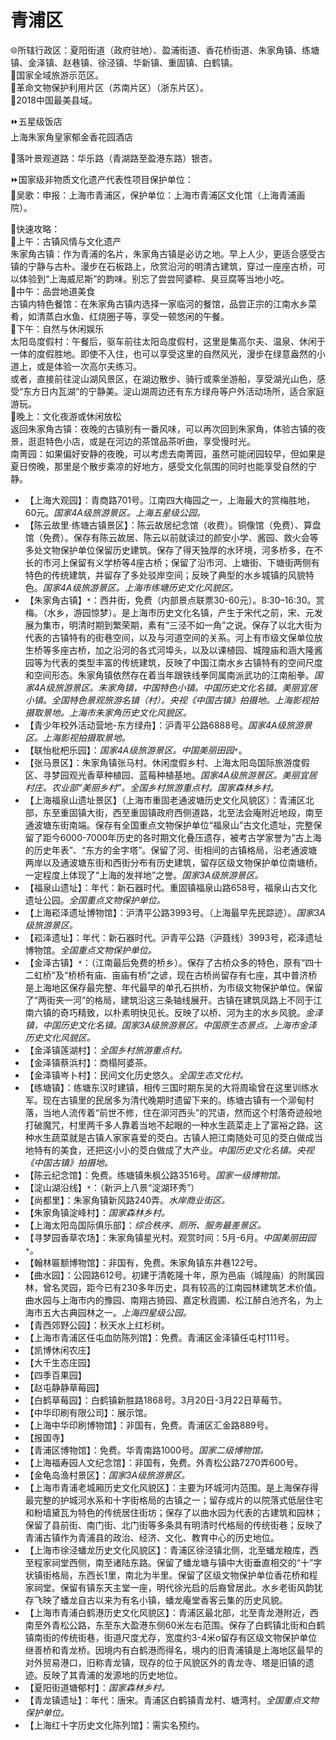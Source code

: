 # 青浦区  
🌐所辖行政区：夏阳街道（政府驻地）、盈浦街道、香花桥街道、朱家角镇、练塘镇、金泽镇、赵巷镇、徐泾镇、华新镇、重固镇、白鹤镇。  
🚩国家全域旅游示范区。  
🚩革命文物保护利用片区（苏南片区）（浙东片区）。  
🏅2018中国最美县域。  
  
⏩五星级饭店  
上海朱家角皇家郁金香花园酒店  
  
🧭落叶景观道路：华乐路（青湖路至盈港东路）银杏。  
  
⏩国家级非物质文化遗产代表性项目保护单位：  
🔸吴歌：申报：上海市青浦区，保护单位：上海市青浦区文化馆（上海青浦画院）。  
  
🧭快速攻略：  
🔸上午：古镇风情与文化遗产  
朱家角古镇：作为青浦的名片，朱家角古镇是必访之地。早上人少，更适合感受古镇的宁静与古朴。漫步在石板路上，欣赏沿河的明清古建筑，穿过一座座古桥，可以体验到“上海威尼斯”的韵味。别忘了尝尝阿婆粽、臭豆腐等当地小吃。  
🔸中午：品尝地道美食  
古镇内特色餐馆：在朱家角古镇内选择一家临河的餐馆，品尝正宗的江南水乡菜肴，如清蒸白水鱼、红烧圈子等，享受一顿悠闲的午餐。  
🔸下午：自然与休闲娱乐  
太阳岛度假村：午餐后，驱车前往太阳岛度假村，这里是集高尔夫、温泉、休闲于一体的度假胜地。即使不入住，也可以享受这里的自然风光，漫步在绿意盎然的小道上，或是体验一次高尔夫练习。  
或者，直接前往淀山湖风景区，在湖边散步、骑行或乘坐游船，享受湖光山色，感受“东方日内瓦湖”的宁静美。淀山湖周边还有东方绿舟等户外活动场所，适合家庭游玩。  
🔸晚上：文化夜游或休闲放松  
返回朱家角古镇：夜晚的古镇别有一番风味，可以再次回到朱家角，体验古镇的夜景，逛逛特色小店，或是在河边的茶馆品茶听曲，享受慢时光。  
南菁园：如果偏好安静的夜晚，可以考虑去南菁园，虽然可能闭园较早，但如果是夏日傍晚，那里是个散步乘凉的好地方，感受文化氛围的同时也能享受自然的宁静。  
  
* 【上海大观园】：青商路701号。江南四大梅园之一，上海最大的赏梅胜地，60元。*国家4A级旅游景区。上海五星级公园。*  
* 【陈云故里·练塘古镇景区】：陈云故居纪念馆（收费）。铜像馆（免费）、算盘馆（免费）。保存有陈云故居、陈云以前就读过的颜安小学、酱园、救火会等多处文物保护单位保留历史建筑。保存了得天独厚的水环境，河多桥多，在不长的市河上保留有义学桥等4座古桥；保留了沿市河、上塘街、下塘街两侧有特色的传统建筑，并留存了多处驳岸空间；反映了典型的水乡城镇的风貌特色。*国家4A级旅游景区。上海市练塘历史文化风貌区。*  
* 【朱家角古镇】`*`：西井街，免费（内部景点联票30-60元）。8:30–16:30。赏梅。（水乡，游园惊梦）。是上海市历史文化名镇，产生于宋代之前，宋、元发展为集市，明清时期到繁荣期，素有“三泾不如一角”之说。保存了以北大街为代表的古镇特有的街巷空间，以及与河道空间的关系。河上有市级文保单位放生桥等多座古桥，加之沿河的各式河埠头，以及以课植园、城隍庙和涵大隆酱园等为代表的类型丰富的传统建筑，反映了中国江南水乡古镇特有的空间尺度和空间形态。朱家角镇依然存在着当年跟铁线拳同属南派武功的江南船拳。*国家4A级旅游景区。朱家角镇，中国特色小镇。中国历史文化名镇。美丽宜居小镇。全国特色景观旅游名镇（村）。央视《中国古镇》拍摄地。上海影视拍摄取景地。上海市朱家角历史文化风貌区。*  
* 【青少年校外活动营地-东方绿舟】：沪青平公路6888号。*国家4A级旅游景区。上海影视拍摄取景地。*  
* 【联怡枇杷乐园】：*国家4A级旅游景区。中国美丽田园*`*`。  
* 【张马景区】：朱家角镇张马村。休闲度假乡村、上海太阳岛国际旅游度假区、寻梦园观光香草种植园、蓝莓种植基地。*国家4A级旅游景区。美丽宜居村庄。农业部“美丽乡村”。全国乡村旅游重点村。国家森林乡村。*  
* 【上海福泉山遗址景区】（上海市重固老通波塘历史文化风貌区）：青浦区北部，东至重固镇大街，西至重固镇政府西侧道路，北至法会庵附近地段，南至通波塘东街南端。保存有全国重点文物保护单位“福泉山”古文化遗址，完整保留了距今6000-7000年历史的各时期文化叠压遗存，被考古学家誉为“古上海的历史年表”、“东方的金字塔”。保留了河、街相间的古镇格局，沿老通波塘两岸以及通波塘东街和西街分布有历史建筑，留存区级文物保护单位南塘桥。一定程度上体现了“上海的发祥地”之誉。*国家3A级旅游景区。*  
* 【福泉山遗址】：年代：新石器时代。重固镇福泉山路658号，福泉山古文化遗址公园。*全国重点文物保护单位。*  
* 【上海崧泽遗址博物馆】：沪清平公路3993号。（上海最早先民踪迹）。*国家3A级旅游景区。*  
* 【崧泽遗址】：年代：新石器时代。沪青平公路（沪聂线）3993号，崧泽遗址博物馆。*全国重点文物保护单位。*  
* 【金泽古镇】`*`：（江南最后免费的桥乡）。保存了古桥众多的特色，原有“四十二虹桥”及“桥桥有庙、亩庙有桥”之谚，现在古桥尚留存有七座，其中普济桥是上海地区保存最完整、年代最早的单孔石拱桥，为市级文物保护单位。保留了“两街夹一河”的格局，建筑沿这三条轴线展开。古镇在建筑凤路上不同于江南六镇的奇巧精致，以朴素明快见长。反映了以桥、河为主的水乡风貌。*金泽镇，中国历史文化名镇。国家3A级旅游景区。中国原生态景点。上海市金泽历史文化风貌区。*  
* 【金泽镇莲湖村】：*全国乡村旅游重点村。*  
* 【金泽镇蔡浜村】：商榻阿婆茶。  
* 【金泽镇岑卜村】：民间文化历史悠久。*全国生态文化村。*  
* 【练塘镇】：练塘东汉时建镇，相传三国时期东吴的大将周瑜曾在这里训练水军。现在古镇里的民居多为清代晚期时遗留下来的。练塘古镇有一个泖甸村落，当地人流传着“前世不修，住在泖河西头”的咒语，然而这个村落奇迹般地打破魔咒，村里两千多人靠着当地不起眼的一种水生蔬菜走上了富裕之路。这种水生蔬菜就是古镇人家家喜爱的茭白。古镇人把江南随处可见的茭白做成当地特有的美食，还把这小小的茭白做成了大产业。*中国历史文化名镇。央视《中国古镇》拍摄地。*  
* 【陈云纪念馆】：免费。练塘镇朱枫公路3516号。*国家一级博物馆。*  
* 【淀山湖沿线】`*`：（新沪上八景“淀湖环秀”）  
* 【尚都里】：朱家角镇新风路240弄。*水岸商业街区。*  
* 【朱家角镇淀峰村】：*国家森林乡村。*  
* 【上海太阳岛国际俱乐部】：*综合秩序、厕所、服务最差景区。*  
* 【寻梦园香草农场】：朱家角镇星光村。观赏时间：5月-6月。*中国美丽田园*`*`。  
* 【翰林匾额博物馆】：非国有，免费。朱家角镇东井巷122号。  
* 【曲水园】：公园路612号。初建于清乾隆十年，原为邑庙（城隍庙）的附属园林，曾名灵园，距今已有230多年历史，具有较高的江南园林建筑艺术价值。曲水园与上海市内的豫园、南翔古猗园、嘉定秋霞圃、松江醉白池齐名，为上海市五大古典园林之一。*上海四星级公园。*  
* 【青西郊野公园】：秋天水上红杉树。  
* 【上海市青浦区任屯血防陈列馆】：免费。青浦区金泽镇任屯村111号。  
* 【凯博休闲农庄】  
* 【大千生态庄园】  
* 【四季百果园】  
* 【赵屯静静草莓园】  
* 【白鹤草莓园】：白鹤镇新胜路1868号。3月20日-3月22日草莓节。  
* 【中华印刷有限公司】：展示馆。  
* 【上海中华印刷博物馆】：非国有，免费。青浦区汇金路889号。  
* 【报国寺】  
* 【青浦区博物馆】：免费。华青南路1000号。*国家二级博物馆。*  
* 【上海福寿园人文纪念馆】：非国有，免费。外青松公路7270弄600号。  
* 【金龟岛渔村景区】：*国家3A级旅游景区。*  
* 【上海市青浦老城厢历史文化风貌区】：主要为环城河内范围。是上海保存得最完整的护城河水系和十字街格局的古镇之一；留存成片的以院落式低层住宅和粉墙黛瓦为特色的传统居住街坊；保存了以曲水园为代表的古建筑和园林；保留了县前街、南门街、北门街等多条具有明清时代格局的传统街巷；反映了青浦古镇作为青浦县的政治、经济、文化、教育中心的历史地位。  
* 【上海市徐泾蟠龙历史文化风貌区】：青浦区徐泾镇北侧，北至蟠龙粮库，西至程家祠堂西侧，南至诸陆东路。保留了蟠龙塘与镇中大街垂直相交的“十”字状镇街格局，东西长1里，南北为半里。保留了区级文物保护单位香花桥和程家祠堂。保留有镇东天主堂一座，明代徐光启的后裔曾居此。水乡老街风韵犹存飞映了蟠龙自古以来为有名小镇，蟠龙庵堂香客云集的历史风貌。  
* 【上海市青浦白鹤港历史文化风貌区】：青浦区最北部，北至青龙港附近，西南至外青松公路，东至东大盈港东侧60米左右范围。保存了白鹤镇北街和白鹤镇南街的传统街巷，街道尺度尤存，宽度约3-4米o留存有区级文物保护单位继善桥和青龙桥。因境内有白鹤港而得名，境内的旧青浦镇是上海地区最早的对外贸易港口，旧称青龙镇，现存的位于风貌区外的青龙寺、塔是旧镇的遗迹。反映了其青浦的发源地的历史地位。  
* 【夏阳街道塘郁村】：*国家森林乡村。*  
* 【青龙镇遗址】：年代：唐宋。青浦区白鹤镇青龙村、塘湾村。*全国重点文物保护单位。*  
* 【上海红十字历史文化陈列馆】：需实名预约。